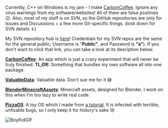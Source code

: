Currently, C++ on Windows is my jam - I make [CarbonCoffee](https://github.com/HackerDaGreat57/CarbonCoffee). Ignore any virus warnings from my software/websites! All of them are false positives 😉. Also, most of my stuff is on SVN, so the GitHub repositories are only for Issues and Discussions + a few more Git-specific things. (look down for SVN details ↓)

My SVN repository hub is [here](https://827f-2601-647-6300-6380-91ef-1e86-bc08-33b4.ngrok.io/)! Credentials for my SVN repos are the same for the general public; Username is "**Public"**, and Password is **"a"**). If you don't want to click that link, you can take a look at its desciption below.  

**[CarbonCoffee](https://827f-2601-647-6300-6380-91ef-1e86-bc08-33b4.ngrok.io/svn/CarbonCoffee/)**: An app which is just a crazy experiment that will never be truly finished. **TL;DR:** Something that bundles my own software all into one package.  

**[ValuableData](https://827f-2601-647-6300-6380-91ef-1e86-bc08-33b4.ngrok.io/svn/ValuableData/)**: Valuable data. Don't sue me for it 😅

**[BlenderMinecraftAssets](https://827f-2601-647-6300-6380-91ef-1e86-bc08-33b4.ngrok.io/svn/BlenderMinecraftAssets/)**: Minecraft assets, designed for Blender. I work on this when I'm too lazy to write real code.

**[PizzaOS](https://827f-2601-647-6300-6380-91ef-1e86-bc08-33b4.ngrok.io/svn/PizzaOS/)**: A toy OS which I made from [a tutorial](https://github.com/gmarino2048/64bit-os-tutorial). It is infected with terrible, unfixable bugs, so I only keep it for history's sake 😢

![BoyKidGIF](https://user-images.githubusercontent.com/70416002/147379155-91a56678-5b4b-43ce-9214-bb75e65b1f58.gif)
